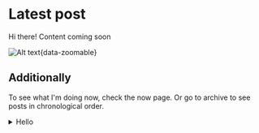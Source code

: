 # Latest post
Hi there! Content coming soon

![Alt text](../docs/images/1.png){data-zoomable}

## Additionally

To see what I'm doing now, check the now page. Or go to archive to see posts in chronological order.

<details>
  <summary>Hello</summary>
  World!
</details>
